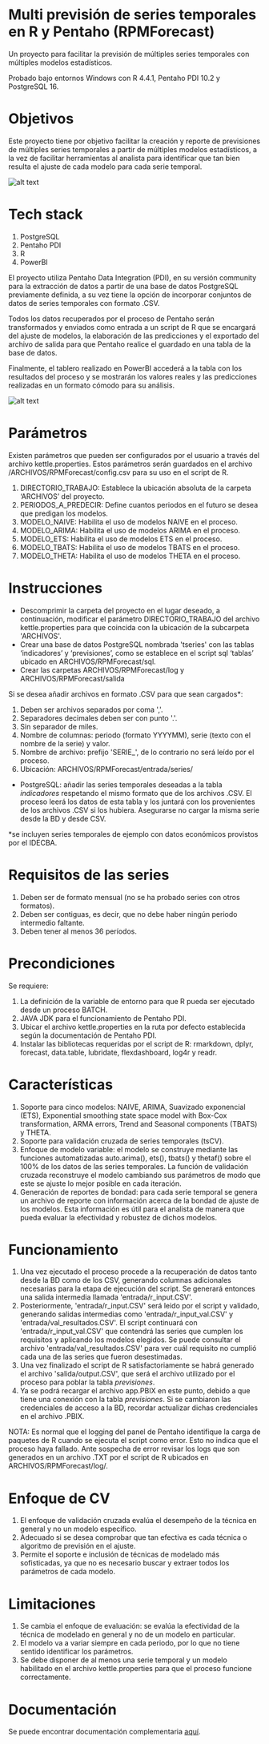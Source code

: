 # Multi previsión de series temporales en R y Pentaho (RPMForecast)
Un proyecto para facilitar la previsión de múltiples series temporales con múltiples modelos estadísticos.

Probado bajo entornos Windows con R 4.4.1, Pentaho PDI 10.2 y PostgreSQL 16.

# Objetivos
Este proyecto tiene por objetivo facilitar la creación y reporte de previsiones de múltiples series temporales a partir de múltiples modelos estadísticos, a la vez de facilitar herramientas al analista para identificar que tan bien resulta el ajuste de cada modelo para cada serie temporal.

![alt text](https://github.com/FernandoJesus21/RPMForecast/blob/main/app_01.png?raw=true)

# Tech stack
1) PostgreSQL
2) Pentaho PDI
3) R
4) PowerBI

El proyecto utiliza Pentaho Data Integration (PDI), en su versión community para la extracción de datos a partir de una base de datos PostgreSQL previamente definida, a su vez tiene la opción de incorporar conjuntos de datos de series temporales con formato .CSV. 

Todos los datos recuperados por el proceso de Pentaho serán transformados y enviados como entrada a un script de R que se encargará del ajuste de modelos, la elaboración de las predicciones y el exportado del archivo de salida para que Pentaho realice el guardado en una tabla de la base de datos. 

Finalmente, el tablero realizado en PowerBI accederá a la tabla con los resultados del proceso y se mostrarán los valores reales y las predicciones realizadas en un formato cómodo para su análisis.

![alt text](https://github.com/FernandoJesus21/RPMForecast/blob/main/app_02.png?raw=true)

# Parámetros
Existen parámetros que pueden ser configurados por el usuario a través del archivo kettle.properties. Estos parámetros serán guardados en el archivo /ARCHIVOS/RPMForecast/config.csv para su uso en el script de R.

1) DIRECTORIO_TRABAJO: Establece la ubicación absoluta de la carpeta ‘ARCHIVOS’ del proyecto.
2) PERIODOS_A_PREDECIR: Define cuantos periodos en el futuro se desea que predigan los modelos.
3) MODELO_NAIVE: Habilita el uso de modelos NAIVE en el proceso.
4) MODELO_ARIMA: Habilita el uso de modelos ARIMA en el proceso.
5) MODELO_ETS: Habilita el uso de modelos ETS en el proceso.
6) MODELO_TBATS: Habilita el uso de modelos TBATS en el proceso.
7) MODELO_THETA: Habilita el uso de modelos THETA en el proceso.

# Instrucciones
- Descomprimir la carpeta del proyecto en el lugar deseado, a continuación, modificar el parámetro DIRECTORIO_TRABAJO del archivo kettle.properties para que coincida con la ubicación de la subcarpeta 'ARCHIVOS'.
- Crear una base de datos PostgreSQL nombrada 'tseries' con las tablas ‘indicadores’ y ‘previsiones’, como se establece en el script sql ‘tablas’ ubicado en ARCHIVOS/RPMForecast/sql.
- Crear las carpetas ARCHIVOS/RPMForecast/log y ARCHIVOS/RPMForecast/salida

Si se desea añadir archivos en formato .CSV para que sean cargados*:
1) Deben ser archivos separados por coma ','. 
2) Separadores decimales deben ser con punto '.'.
3) Sin separador de miles.
4) Nombre de columnas: periodo (formato YYYYMM), serie (texto con el nombre de la serie) y valor.
5) Nombre de archivo: prefijo 'SERIE_', de lo contrario no será leído por el proceso.
6) Ubicación: ARCHIVOS/RPMForecast/entrada/series/

- PostgreSQL: añadir las series temporales deseadas a la tabla *indicadores* respetando el mismo formato que de los archivos .CSV. El proceso leerá los datos de esta tabla y los juntará con los provenientes de los archivos .CSV si los hubiera. Asegurarse no cargar la misma serie desde la BD y desde CSV.

*se incluyen series temporales de ejemplo con datos económicos provistos por el IDECBA.

# Requisitos de las series
1) Deben ser de formato mensual (no se ha probado series con otros formatos).
2) Deben ser contiguas, es decir, que no debe haber ningún periodo intermedio faltante.
3) Deben tener al menos 36 períodos.

# Precondiciones
Se requiere:
1) La definición de la variable de entorno para que R pueda ser ejecutado desde un proceso BATCH. 
2) JAVA JDK para el funcionamiento de Pentaho PDI. 
3) Ubicar el archivo kettle.properties en la ruta por defecto establecida según la documentación de Pentaho PDI.
4) Instalar las bibliotecas requeridas por el script de R: rmarkdown, dplyr, forecast, data.table, lubridate, flexdashboard, log4r y readr.

# Características
1) Soporte para cinco modelos: NAIVE, ARIMA, Suavizado exponencial (ETS), Exponential smoothing state space model with Box-Cox transformation, ARMA errors, Trend and Seasonal components (TBATS) y THETA.
2) Soporte para validación cruzada de series temporales (tsCV).
3) Enfoque de modelo variable: el modelo se construye mediante las funciones automatizadas auto.arima(), ets(), tbats() y thetaf() sobre el 100% de los datos de las series temporales. La función de validación cruzada reconstruye el modelo cambiando sus parámetros de modo que este se ajuste lo mejor posible en cada iteración.
4) Generación de reportes de bondad: para cada serie temporal se genera un archivo de reporte con información acerca de la bondad de ajuste de los modelos. Esta información es útil para el analista de manera que pueda evaluar la efectividad y robustez de dichos modelos.

# Funcionamiento
1) Una vez ejecutado el proceso procede a la recuperación de datos tanto desde la BD como de los CSV, generando columnas adicionales necesarias para la etapa de ejecución del script. Se generará entonces una salida intermedia llamada 'entrada/r_input.CSV'.
2) Posteriormente, 'entrada/r_input.CSV' será leido por el script y validado, generando salidas intermedias como 'entrada/r_input_val.CSV' y 'entrada/val_resultados.CSV'. El script continuará con 'entrada/r_input_val.CSV' que contendrá las series que cumplen los requisitos y aplicando los modelos elegidos. Se puede consultar el archivo 'entrada/val_resultados.CSV' para ver cuál requisito no cumplió cada una de las series que fueron desestimadas.
3) Una vez finalizado el script de R satisfactoriamente se habrá generado el archivo 'salida/output.CSV', que será el archivo utilizado por el proceso para poblar la tabla *previsiones*.
4) Ya se podrá recargar el archivo app.PBIX en este punto, debido a que tiene una conexión con la tabla *previsiones*. Si se cambiaron las credenciales de acceso a la BD, recordar actualizar dichas credenciales en el archivo .PBIX.

NOTA: Es normal que el logging del panel de Pentaho identifique la carga de paquetes de R cuando se ejecuta el script como error. Esto no indica que el proceso haya fallado. Ante sospecha de error revisar los logs que son generados en un archivo .TXT por el script de R ubicados en ARCHIVOS/RPMForecast/log/.

# Enfoque de CV
1) El enfoque de validación cruzada evalúa el desempeño de la técnica en general y no un modelo específico.
2) Adecuado si se desea comprobar que tan efectiva es cada técnica o algoritmo de previsión en el ajuste.
3) Permite el soporte e inclusión de técnicas de modelado más sofisticadas, ya que no es necesario buscar y extraer todos los parámetros de cada modelo.

# Limitaciones
1) Se cambia el enfoque de evaluación: se evalúa la efectividad de la técnica de modelado en general y no de un modelo en particular.
2) El modelo va a variar siempre en cada periodo, por lo que no tiene sentido identificar los parámetros.
3) Se debe disponer de al menos una serie temporal y un modelo habilitado en el archivo kettle.properties para que el proceso funcione correctamente.

# Documentación
Se puede encontrar documentación complementaria [aquí](https://drive.google.com/file/d/1iVOvdX_cUkNpf0wRh-vUDJ1v-7FAxZbf/view?usp=sharing).


